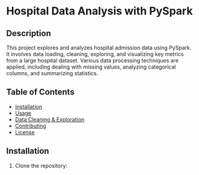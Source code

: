 # Hospital Data Analysis with PySpark


## Description
This project explores and analyzes hospital admission data using PySpark. It involves data loading, cleaning, exploring, and visualizing key metrics from a large hospital dataset. Various data processing techniques are applied, including dealing with missing values, analyzing categorical columns, and summarizing statistics.



## Table of Contents
- [Installation](#installation)
- [Usage](#usage)
- [Data Cleaning & Exploration](#data-cleaning--exploration)
- [Contributing](#contributing)
- [License](#license)

## Installation
1. Clone the repository:
   ```bash
